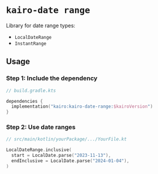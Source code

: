 # `kairo-date range`

Library for date range types:

- `LocalDateRange`
- `InstantRange`

## Usage

### Step 1: Include the dependency

```kotlin
// build.gradle.kts

dependencies {
  implementation("kairo:kairo-date-range:$kairoVersion")
}
```

### Step 2: Use date ranges

```kotlin
// src/main/kotlin/yourPackage/.../YourFile.kt

LocalDateRange.inclusive(
  start = LocalDate.parse("2023-11-13"),
  endInclusive = LocalDate.parse("2024-01-04"),
)
```
